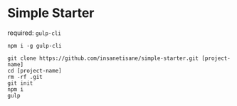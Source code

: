 # Simple Starter
required: `gulp-cli`

`npm i -g gulp-cli`

```
git clone https://github.com/insanetisane/simple-starter.git [project-name]
cd [project-name]
rm -rf .git
git init
npm i
gulp
```

